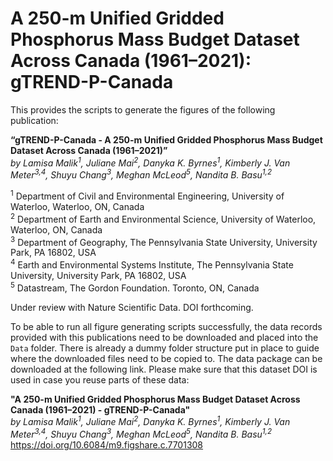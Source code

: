 # A 250-m Unified Gridded Phosphorus Mass Budget Dataset Across Canada (1961–2021): gTREND-P-Canada

This provides the scripts to generate the figures of the following publication:

**“gTREND-P-Canada - A 250-m Unified Gridded Phosphorus Mass Budget Dataset Across Canada (1961–2021)”**<br>
_by Lamisa Malik<sup>1</sup>, Juliane Mai<sup>2</sup>, Danyka K. Byrnes<sup>1</sup>, Kimberly J. Van Meter<sup>3,4</sup>, Shuyu Chang<sup>3</sup>, Meghan McLeod<sup>5</sup>, Nandita B. Basu<sup>1,2</sup>_

<sup>1</sup> Department of Civil and Environmental Engineering, University of Waterloo, Waterloo, ON, Canada <br>
<sup>2</sup> Department of Earth and Environmental Science, University of Waterloo, Waterloo, ON, Canada <br>
<sup>3</sup> Department of Geography, The Pennsylvania State University, University Park, PA 16802, USA <br>
<sup>4</sup> Earth and Environmental Systems Institute, The Pennsylvania State University, University Park, PA 16802, USA <br>
<sup>5</sup> Datastream, The Gordon Foundation. Toronto, ON, Canada <br>

Under review with Nature Scientific Data. DOI forthcoming.

To be able to run all figure generating scripts successfully, the data records provided with this publications need to be downloaded and placed into the `Data` folder. There is already a dummy folder structure put in place to guide where the downloaded files need to be copied to. The data package can be downloaded at the following link. Please make sure that this dataset DOI is used in case you reuse parts of these data:

**"A 250-m Unified Gridded Phosphorus Mass Budget Dataset Across Canada (1961–2021) - gTREND-P-Canada"**<br>
_by Lamisa Malik<sup>1</sup>, Juliane Mai<sup>2</sup>, Danyka K. Byrnes<sup>1</sup>, Kimberly J. Van Meter<sup>3,4</sup>, Shuyu Chang<sup>3</sup>, Meghan McLeod<sup>5</sup>, Nandita B. Basu<sup>1,2</sup>_<br>
https://doi.org/10.6084/m9.figshare.c.7701308 


